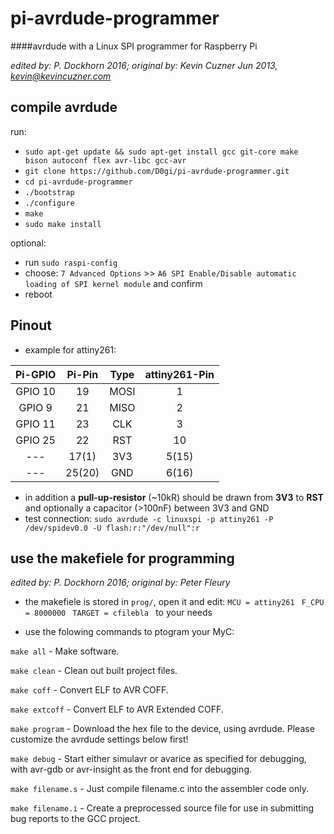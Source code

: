 # pi-avrdude-programmer


####avrdude with a Linux SPI programmer for Raspberry Pi

*edited by: P. Dockhorn 2016; original by: Kevin Cuzner Jun 2013, kevin@kevincuzner.com*

## compile avrdude

run:

- `sudo apt-get update && sudo apt-get install gcc git-core make  bison autoconf flex avr-libc gcc-avr`
- `git clone https://github.com/D0gi/pi-avrdude-programmer.git`
- `cd pi-avrdude-programmer`
- `./bootstrap`
- `./configure`
- `make`
- `sudo make install`

optional:

- run `sudo raspi-config` 
- choose: `7 Advanced Options` >> `A6 SPI Enable/Disable automatic loading of SPI kernel module` and confirm
- reboot


## Pinout

- example for attiny261:

|Pi-GPIO|Pi-Pin|Type|attiny261-Pin|
|:-----:|:----:|:--:|:-----------:|
|GPIO 10| 19   |MOSI| 1           |
|GPIO 9 | 21   |MISO| 2           |
|GPIO 11| 23   |CLK | 3           |
|GPIO 25| 22   |RST | 10          |
| ---   |17(1) |3V3 |5(15)        |
| ---   |25(20)|GND |6(16)        |

- in addition a **pull-up-resistor** (~10kR) should be drawn from **3V3** to **RST** and optionally a capacitor (>100nF) between 3V3 and GND
- test connection: `sudo avrdude -c linuxspi -p attiny261 -P /dev/spidev0.0 -U flash:r:"/dev/null":r`

## use the makefiele for programming
*edited by: P. Dockhorn 2016; original by: Peter Fleury*

- the makefiele is stored in `prog/`, open it and edit:
```MCU = attiny261 ```
```F_CPU = 8000000 ```
```TARGET = cfilebla ```
to your needs

- use the folowing commands to ptogram your MyC:


 `make all` - Make software.

 `make clean` - Clean out built project files.

 `make coff` - Convert ELF to AVR COFF.

 `make extcoff` - Convert ELF to AVR Extended COFF.

 `make program` - Download the hex file to the device, using avrdude.
                Please customize the avrdude settings below first!

 `make debug` - Start either simulavr or avarice as specified for debugging, 
              with avr-gdb or avr-insight as the front end for debugging.

 `make filename.s` - Just compile filename.c into the assembler code only.

 `make filename.i` - Create a preprocessed source file for use in submitting
                   bug reports to the GCC project.
